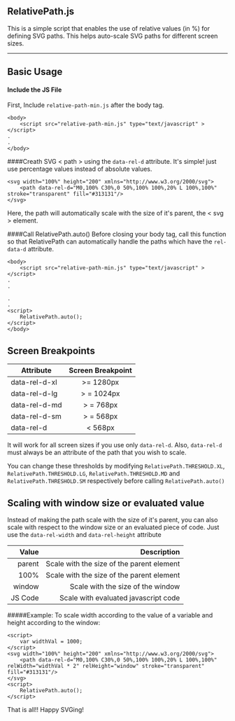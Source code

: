 RelativePath.js
---------------------------------
This is a simple script that enables the use of relative values (in %) for defining SVG paths. This helps auto-scale SVG paths for different screen sizes.

----------
Basic Usage
-------------

#### Include the JS File
First, Include `relative-path-min.js` after the body tag. 
```
<body>
	<script src="relative-path-min.js" type="text/javascript" > </script>
.
.
</body>
```
####Creath SVG < path > using the `data-rel-d` attribute. 
It's simple! just use percentage values instead of absolute values.
```          
<svg width="100%" height="200" xmlns="http://www.w3.org/2000/svg">
	<path data-rel-d="M0,100% C30%,0 50%,100% 100%,20% L 100%,100%" stroke="transparent" fill="#313131"/>
</svg>
```
Here, the path will automatically scale with the size of it's parent, the < svg > element.

####Call RelativePath.auto()
Before closing your body tag, call this function so that RelativePath can automatically handle the paths which have the `rel-data-d` attribute.
```
<body>
	<script src="relative-path-min.js" type="text/javascript" > </script>
.
.

.
.
<script>
	RelativePath.auto();
</script>
</body>
```
Screen Breakpoints
-------------
|Attribute  |Screen Breakpoint|
|----------|:------------:|
| data-rel-d-xl | \>= 1280px   |
| data-rel-d-lg | \> = 1024px  |
| data-rel-d-md | \> = 768px   |
| data-rel-d-sm | \> = 568px   |
| data-rel-d    | < 568px     |

It will work for all screen sizes if you use only `data-rel-d`. Also, `data-rel-d` must always be an attribute of the path that you wish to scale.

You can change these thresholds by modifying `RelativePath.THRESHOLD.XL`, `RelativePath.THRESHOLD.LG`, `RelativePath.THRESHOLD.MD` and `RelativePath.THRESHOLD.SM` respectively before calling `RelativePath.auto()`

Scaling with window size or evaluated value
-------------
Instead of making the path scale with the size of it's parent, you can also scale with respect to the window size or an evaluated piece of code. Just use the `data-rel-width` and `data-rel-height` attribute

|Value|Description|
|------:|------:|
|parent| Scale with the size of the parent element |
|100%| Scale with the size of the parent element |
|window| Scale with the size of the window |
|JS Code| Scale with evaluated javascript code |

#####Example:
To scale width according to the value of a variable and height according to the window:
```
<script> 
	var widthVal = 1000;
</script>
<svg width="100%" height="200" xmlns="http://www.w3.org/2000/svg">
	<path data-rel-d="M0,100% C30%,0 50%,100% 100%,20% L 100%,100%" relWidth="widthVal * 2" relHeight="window" stroke="transparent" fill="#313131"/>
</svg>
<script>
	RelativePath.auto();
</script>
```

That is all!! Happy SVGing!